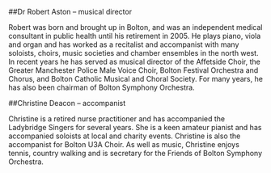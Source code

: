 ##Dr Robert Aston – musical director

Robert was born and brought up in Bolton, and was an independent medical consultant in public health until his retirement in 2005. He plays piano, viola and organ and has worked as a recitalist and accompanist with many soloists, choirs, music societies and chamber ensembles in the north west. In recent years he has served as musical director of the Affetside Choir, the Greater Manchester Police Male Voice Choir, Bolton Festival Orchestra and Chorus, and Bolton Catholic Musical and Choral Society. For many years, he has also been chairman of Bolton Symphony Orchestra.

##Christine Deacon – accompanist

Christine is a retired nurse practitioner and has accompanied the Ladybridge Singers for several years. She is a keen amateur pianist and has accompanied soloists at local and charity events. Christine is also the accompanist for Bolton U3A Choir. As well as music, Christine enjoys tennis, country walking and is secretary for the Friends of Bolton Symphony Orchestra.
